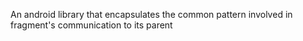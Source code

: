 An android library that encapsulates the common pattern involved in fragment's communication to its parent